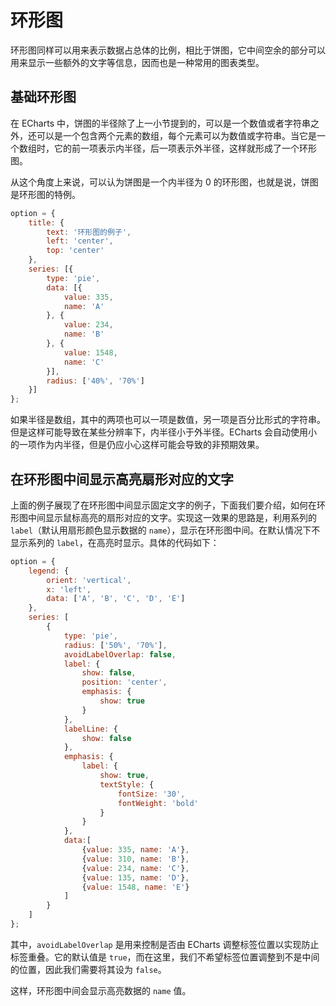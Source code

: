 # 环形图

环形图同样可以用来表示数据占总体的比例，相比于饼图，它中间空余的部分可以用来显示一些额外的文字等信息，因而也是一种常用的图表类型。

## 基础环形图

在 ECharts 中，饼图的半径除了上一小节提到的，可以是一个数值或者字符串之外，还可以是一个包含两个元素的数组，每个元素可以为数值或字符串。当它是一个数组时，它的前一项表示内半径，后一项表示外半径，这样就形成了一个环形图。

从这个角度上来说，可以认为饼图是一个内半径为 0 的环形图，也就是说，饼图是环形图的特例。

<!-- embed -->
```js
option = {
    title: {
        text: '环形图的例子',
        left: 'center',
        top: 'center'
    },
    series: [{
        type: 'pie',
        data: [{
            value: 335,
            name: 'A'
        }, {
            value: 234,
            name: 'B'
        }, {
            value: 1548,
            name: 'C'
        }],
        radius: ['40%', '70%']
    }]
};
```


如果半径是数组，其中的两项也可以一项是数值，另一项是百分比形式的字符串。但是这样可能导致在某些分辨率下，内半径小于外半径。ECharts 会自动使用小的一项作为内半径，但是仍应小心这样可能会导致的非预期效果。

## 在环形图中间显示高亮扇形对应的文字

上面的例子展现了在环形图中间显示固定文字的例子，下面我们要介绍，如何在环形图中间显示鼠标高亮的扇形对应的文字。实现这一效果的思路是，利用系列的 `label`（默认用扇形颜色显示数据的 `name`），显示在环形图中间。在默认情况下不显示系列的 `label`，在高亮时显示。具体的代码如下：

<!-- embed -->
```js
option = {
    legend: {
        orient: 'vertical',
        x: 'left',
        data: ['A', 'B', 'C', 'D', 'E']
    },
    series: [
        {
            type: 'pie',
            radius: ['50%', '70%'],
            avoidLabelOverlap: false,
            label: {
                show: false,
                position: 'center',
                emphasis: {
                    show: true
                }
            },
            labelLine: {
                show: false
            },
            emphasis: {
                label: {
                    show: true,
                    textStyle: {
                        fontSize: '30',
                        fontWeight: 'bold'
                    }
                }
            },
            data:[
                {value: 335, name: 'A'},
                {value: 310, name: 'B'},
                {value: 234, name: 'C'},
                {value: 135, name: 'D'},
                {value: 1548, name: 'E'}
            ]
        }
    ]
};
```

其中，`avoidLabelOverlap` 是用来控制是否由 ECharts 调整标签位置以实现防止标签重叠。它的默认值是 `true`，而在这里，我们不希望标签位置调整到不是中间的位置，因此我们需要将其设为 `false`。

这样，环形图中间会显示高亮数据的 `name` 值。
